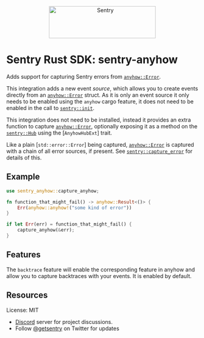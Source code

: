 <p align="center">
  <a href="https://sentry.io/?utm_source=github&utm_medium=logo" target="_blank">
    <img src="https://sentry-brand.storage.googleapis.com/sentry-wordmark-dark-280x84.png" alt="Sentry" width="280" height="84">
  </a>
</p>

# Sentry Rust SDK: sentry-anyhow

Adds support for capturing Sentry errors from [`anyhow::Error`].

This integration adds a new event *source*, which allows you to create events directly
from an [`anyhow::Error`] struct.  As it is only an event source it only needs to be
enabled using the `anyhow` cargo feature, it does not need to be enabled in the call to
[`sentry::init`](https://docs.rs/sentry/*/sentry/fn.init.html).

This integration does not need to be installed, instead it provides an extra function to
capture [`anyhow::Error`], optionally exposing it as a method on the
[`sentry::Hub`](https://docs.rs/sentry/*/sentry/struct.Hub.html) using the
[`AnyhowHubExt`] trait.

Like a plain [`std::error::Error`] being captured, [`anyhow::Error`] is captured with a
chain of all error sources, if present.  See
[`sentry::capture_error`](https://docs.rs/sentry/*/sentry/fn.capture_error.html) for
details of this.

## Example

```rust
use sentry_anyhow::capture_anyhow;

fn function_that_might_fail() -> anyhow::Result<()> {
    Err(anyhow::anyhow!("some kind of error"))
}

if let Err(err) = function_that_might_fail() {
    capture_anyhow(&err);
}
```

## Features

The `backtrace` feature will enable the corresponding feature in anyhow and allow you to
capture backtraces with your events.  It is enabled by default.

[`anyhow::Error`]: https://docs.rs/anyhow/*/anyhow/struct.Error.html

## Resources

License: MIT

- [Discord](https://discord.gg/ez5KZN7) server for project discussions.
- Follow [@getsentry](https://twitter.com/getsentry) on Twitter for updates
